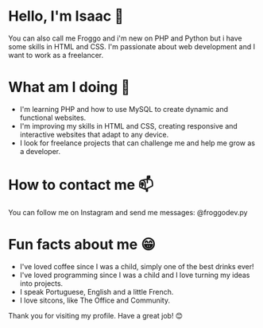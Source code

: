 # Hello, I'm Isaac 👋

You can also call me Froggo and i'm new on PHP and Python but i have some skills in HTML and CSS. I'm passionate about web development and I want to work as a freelancer.

# What am I doing 🚀
- I'm learning PHP and how to use MySQL to create dynamic and functional websites.
- I'm improving my skills in HTML and CSS, creating responsive and interactive websites that adapt to any device.
- I look for freelance projects that can challenge me and help me grow as a developer.

# How to contact me 📫
You can follow me on Instagram and send me messages: @froggodev.py 

# Fun facts about me 😁

- I've loved coffee since I was a child, simply one of the best drinks ever!
- I've loved programming since I was a child and I love turning my ideas into projects.
- I speak Portuguese, English and a little French.
- I love sitcons, like The Office and Community.
  
Thank you for visiting my profile. Have a great job! 😊
